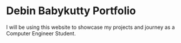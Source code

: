 # Debin Babykutty Portfolio
I will be using this website to showcase my projects and journey as a Computer Engineer Student.
